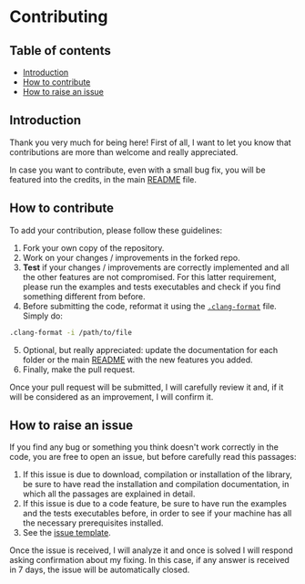 # Contributing

## Table of contents

- [Introduction](#introduction)
- [How to contribute](#how-to-contribute)
- [How to raise an issue](#how-to-raise-an-issue)

## Introduction

Thank you very much for being here! First of all, I want to let you know that contributions are more than welcome and really appreciated.

In case you want to contribute, even with a small bug fix, you will be featured into the credits, in the main [README](https://github.com/JustWhit3/arsenalgear-cpp/blob/main/README.md) file.

## How to contribute

To add your contribution, please follow these guidelines:

1) Fork your own copy of the repository.
2) Work on your changes / improvements in the forked repo.
3) **Test** if your changes / improvements are correctly implemented and all the other features are not compromised. For this latter requirement, please run the examples and tests executables and check if you find something different from before.
4) Before submitting the code, reformat it using the [`.clang-format`](https://github.com/JustWhit3/arsenalgear-cpp/blob/main/.clang-format.md) file. Simply do:

```bash
.clang-format -i /path/to/file
```

5) Optional, but really appreciated: update the documentation for each folder or the main [README](https://github.com/JustWhit3/arsenalgear-cpp/blob/main/README.md) with the new features you added.
6) Finally, make the pull request.

Once your pull request will be submitted, I will carefully review it and, if it will be considered as an improvement, I will confirm it.

## How to raise an issue

If you find any bug or something you think doesn't work correctly in the code, you are free to open an issue, but before carefully read this passages:

1) If this issue is due to download, compilation or installation of the library, be sure to have read the installation and compilation documentation, in which all the passages are explained in detail.
2) If this issue is due to a code feature, be sure to have run the examples and the tests executables before, in order to see if your machine has all the necessary prerequisites installed.
3) See the [issue template](https://github.com/JustWhit3/arsenalgear-cpp/tree/main/.github/ISSUE_TEMPLATE).

Once the issue is received, I will analyze it and once is solved I will respond asking confirmation about my fixing. In this case, if any answer is received in 7 days, the issue will be automatically closed.